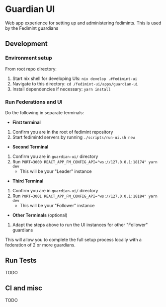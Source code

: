 # Guardian UI

Web app experience for setting up and administering fedimints. This is used by the Fedimint guardians

## Development

### Environment setup

From root repo directory:

1. Start nix shell for developing UIs: `nix develop .#fedimint-ui`
1. Navigate to this directory: `cd /fedimint-ui/apps/guardian-ui`
1. Install dependencies if necessary: `yarn install`

### Run Federations and UI

Do the following in separate terminals:

- **First terminal**

1. Confirm you are in the root of fedimint repository
1. Start fedimintd servers by running `./scripts/run-ui.sh new`

- **Second Terminal**

1. Confirm you are in `guardian-ui/` directory
1. Run `PORT=3000 REACT_APP_FM_CONFIG_API="ws://127.0.0.1:18174" yarn dev`
   - This will be your "Leader" instance

- **Third Terminal**

1. Confirm you are in `guardian-ui/` directory
1. Run `PORT=3001 REACT_APP_FM_CONFIG_API="ws://127.0.0.1:18184" yarn dev`
   - This will be your "Follower" instance

- **Other Terminals** (optional)

1. Adapt the steps above to run the UI instances for other "Follower" guardians

This will allow you to complete the full setup process locally with a federation of 2 or more guardians.

## Run Tests

TODO

## CI and misc

TODO
